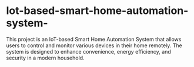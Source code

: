 # Iot-based-smart-home-automation-system-
This project is an IoT-based Smart Home Automation System that allows users to control and monitor various devices in their home remotely. The system is designed to enhance convenience, energy efficiency, and security in a modern household.
